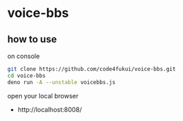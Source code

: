 # voice-bbs

## how to use

on console

```bash
git clone https://github.com/code4fukui/voice-bbs.git
cd voice-bbs
deno run -A --unstable voicebbs.js
```

open your local browser
- http://localhost:8008/
